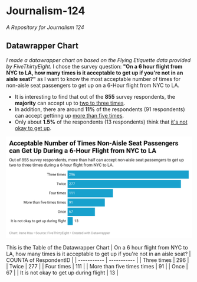 # Journalism-124
*A Repository for Journalism 124*
## Datawrapper Chart
*I made a datawrapper chart on based on the Flying Etiquette data provided by FiveThirtyEight.*
I chose the survey question: **"On a 6 hour flight from NYC to LA, how many times is it acceptable to get up if you're not in an aisle seat?"** as I want to know the most acceptable number of times for non-aisle seat passengers to get up on a 6-Hour flight from NYC to LA. 
- It is interesting to find that out of the **855** survey respondents, the **majority** can accept up to <ins>two to three times</ins>.
- In addition, there are around **11%** of the respondents (91 respondents) can accept gettinng up <ins>more than five times</ins>.
- Only about **1.5%** of the respondents (13 respondents) think that <ins>it's not okay to get up</ins>.

![This is a data wrapper chart](Datawrapper.png)

This is the Table of the Datawrapper Chart
| On a 6 hour flight from NYC to LA, how many times is it acceptable to get up if you're not in an aisle seat?  | COUNTA of RespondentID  |
| ----------- | ----------- |
| Three times | 296 |
| Twice | 277 |
| Four times | 111 |
| More than five times times | 91 |
| Once | 67 |
| It is not okay to get up during flight | 13 |
